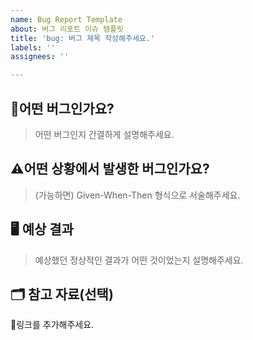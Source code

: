 ```yaml
---
name: Bug Report Template
about: 버그 리포트 이슈 템플릿
title: 'bug: 버그 제목 작성해주세요.'
labels: ''
assignees: ''

---
```


## 🐞어떤 버그인가요?

> 어떤 버그인지 간결하게 설명해주세요.

## ⚠️어떤 상황에서 발생한 버그인가요?

> (가능하면) Given-When-Then 형식으로 서술해주세요.

## 🖥️ 예상 결과

> 예상했던 정상적인 결과가 어떤 것이었는지 설명해주세요.

## 🗂 참고 자료(선택)

🔗링크를 추가해주세요.
